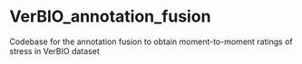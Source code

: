 # VerBIO_annotation_fusion
Codebase for the annotation fusion to obtain moment-to-moment ratings of stress in VerBIO dataset
